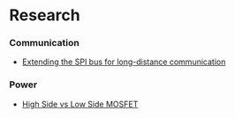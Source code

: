 # Research

### Communication
- [Extending the SPI bus for long-distance communication][ti-spi-rs422]


### Power
- [High Side vs Low Side MOSFET][high-low-mosfet-bald]


[ti-spi-rs422]: https://www.ti.com/lit/an/slyt441/slyt441.pdf

[high-low-mosfet-bald]: https://www.baldengineer.com/low-side-vs-high-side-transistor-switch.html
